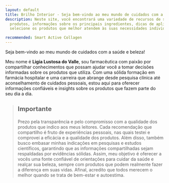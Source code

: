 ```yaml
---
layout: default
title: Brilho Interior - Seja bem-vindo ao meu mundo de cuidados com a saúde e beleza! 
description: Neste site, você encontrará uma variedade de recursos de saúde e beleza, incluindo análises aprofundadas de
  produtos, informações sobre os principais ingredientes, dicas de aplicação e orientações sobre como prepará-los
  selecione os produtos que melhor atendem às suas necessidades individuais.

recommended: Smart Active Collagen
---
```


Seja bem-vindo ao meu mundo de cuidados com a saúde e beleza!

Meu nome é **Ligia Lustosa do Valle**, sou farmacêutica com paixão por compartilhar conhecimentos
que possam ajudar você a tomar decisões informadas sobre os produtos que utiliza.
Com uma sólida formação em farmácia hospitalar e uma carreira que abrange desde pesquisa clínica
até aconselhamento de cuidados pessoais, estou aqui para oferecer informações confiáveis e insights
sobre os produtos que fazem parte do seu dia a dia.


> <h3 style="font-size:20px"><span style="color:#3498db" class="ion-information-circled"></span> Importante</h3>
> Prezo pela transparência e pelo compromisso com a qualidade dos produtos que indico aos meus leitores. Cada recomendação que compartilho é fruto de experiências pessoais, nas quais testei e comprovei a eficácia e a qualidade dos produtos. Além disso, também busco embasar minhas indicações em pesquisas e estudos científicos, garantindo que as informações compartilhadas sejam respaldadas por evidências sólidas. Assim, meu objetivo é oferecer a vocês uma fonte confiável de orientações para cuidar da saúde e realçar sua beleza, sempre com produtos que podem realmente fazer a diferença em suas vidas. Afinal, acredito que todos merecem o melhor quando se trata de bem-estar e autoestima.
>
 
